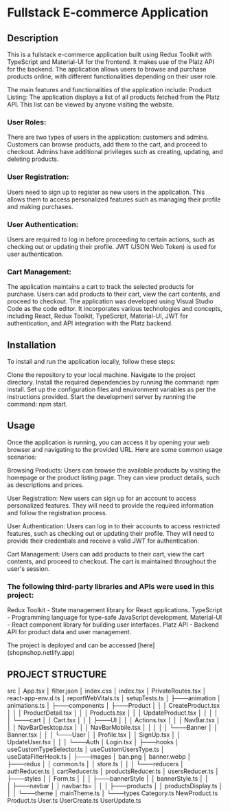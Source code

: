 
# Fullstack E-commerce Application
## Description
This is a fullstack e-commerce application built using Redux Toolkit with TypeScript and Material-UI for the frontend. It makes use of the Platz API for the backend. The application allows users to browse and purchase products online, with different functionalities depending on their user role.

The main features and functionalities of the application include:
Product Listing: The application displays a list of all products fetched from the Platz API. This list can be viewed by anyone visiting the website.

### User Roles: 
There are two types of users in the application: customers and admins. Customers can browse products, add them to the cart, and proceed to checkout. Admins have additional privileges such as creating, updating, and deleting products.

### User Registration:
 Users need to sign up to register as new users in the application. This allows them to access personalized features such as managing their profile and making purchases.

### User Authentication: 
Users are required to log in before proceeding to certain actions, such as checking out or updating their profile. JWT (JSON Web Token) is used for user authentication.

### Cart Management: 
The application maintains a cart to track the selected products for purchase. Users can add products to their cart, view the cart contents, and proceed to checkout.
The application was developed using Visual Studio Code as the code editor. It incorporates various technologies and concepts, including React, Redux Toolkit, TypeScript, Material-UI, JWT for authentication, and API integration with the Platz backend.

## Installation
To install and run the application locally, follow these steps:

Clone the repository to your local machine.
Navigate to the project directory.
Install the required dependencies by running the command: npm install.
Set up the configuration files and environment variables as per the instructions provided.
Start the development server by running the command: npm start.
## Usage
Once the application is running, you can access it by opening your web browser and navigating to the provided URL. Here are some common usage scenarios:

Browsing Products: Users can browse the available products by visiting the homepage or the product listing page. They can view product details, such as descriptions and prices.

User Registration: New users can sign up for an account to access personalized features. They will need to provide the required information and follow the registration process.

User Authentication: Users can log in to their accounts to access restricted features, such as checking out or updating their profile. They will need to provide their credentials and receive a valid JWT for authentication.

Cart Management: Users can add products to their cart, view the cart contents, and proceed to checkout. The cart is maintained throughout the user's session.


### The following third-party libraries and APIs were used in this project:

Redux Toolkit - State management library for React applications.
TypeScript - Programming language for type-safe JavaScript development.
Material-UI - React component library for building user interfaces.
Platz API - Backend API for product data and user management.

The project is deployed and can be accessed [here] (shopnshop.netlify.app)

## PROJECT STRUCTURE
src
    │   App.tsx
    │   filter.json
    │   index.css
    │   index.tsx
    │   PrivateRoutes.tsx
    │   react-app-env.d.ts
    │   reportWebVitals.ts
    │   setupTests.ts
    │
    ├───animation
    │       animations.ts
    │
    ├───components
    │   ├───Product
    │   │   │   CreateProduct.tsx
    │   │   │   ProductDetail.tsx
    │   │   │   Products.tsx
    │   │   │   UpdateProduct.tsx
    │   │   │
    │   │   └───cart
    │   │           Cart.tsx
    │   │
    │   ├───UI
    │   │   │   Actions.tsx
    │   │   │   NavBar.tsx
    │   │   │   NavBarDesktop.tsx
    │   │   │   NavBarMobile.tsx
    │   │   │
    │   │   └───Banner
    │   │           Banner.tsx
    │   │
    │   └───User
    │       │   Profile.tsx
    │       │   SignUp.tsx
    │       │   UpdateUser.tsx
    │       │
    │       └───Auth
    │               Login.tsx
    │
    ├───hooks
    │       useCustomTypeSelector.ts
    │       useCustomUsersType.ts
    │       useDataFilterHook.ts
    │
    ├───images
    │       ban.png
    │       banner.webp
    │
    ├───redux
    │   │   common.ts
    │   │   store.ts
    │   │
    │   └───reducers
    │           authReducer.ts
    │           cartReducer.ts
    │           productsReducer.ts
    │           usersReducer.ts
    │
    ├───styles
    │   │   Form.ts
    │   │
    │   ├───bannerStyle
    │   │       bannerStyle.ts
    │   │       
    │   ├───navbar
    │   │       navbar.ts=
    │   │
    │   ├───products
    │   │       productsDisplay.ts
    │   │
    │   └───theme
    │           mainTheme.ts
    │
    └───types
            Category.ts
            NewProduct.ts
            Product.ts
            User.ts
            UserCreate.ts
            UserUpdate.ts